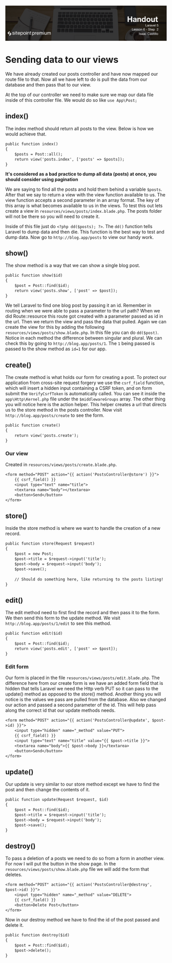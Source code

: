 ![](headings/6.2.png)

# Sending data to our views

We have already created our posts controller and have now mapped our route file to that. Now all we have left to do is pull the data from our database and then pass that to our view.

At the top of our controller we need to make sure we map our data file inside of this controller file. We would do so like `use App\Post;`

## index()

The index method should return all posts to the view. Below is how we would achieve that.

```
public function index()
{
	$posts = Post::all();
	return view('posts.index', ['posts' => $posts]);
}
```
**It's considered as a bad practice to dump all data (posts) at once, you should consider using pagination**

We are saying to find all the posts and hold them behind a variable `$posts`. After that we say to return a view with the view function available to us. The view function accepts a second parameter in an array format. The key of this array is what becomes available to us in the views. To test this out lets create a view in `resources/views/posts/index.blade.php`. The posts folder will not be there so you will need to create it.

Inside of this file just do `<?php dd($posts); ?>`. The `dd()` function tells Laravel to dump data and then die. This function is the best way to test and dump data. Now go to `http://blog.app/posts` to view our handy work.

## show()

The show method is a way that we can show a single blog post.

```
public function show($id)
{
	$post = Post::find($id);
	return view('posts.show', ['post' => $post]);
}
```

We tell Laravel to find one blog post by passing it an id. Remember in routing when we were able to pass a parameter to the url path? When we did Route::resource this route got created with a parameter passed as id in the url. Then we return the view and pass the data that pulled. Again we can create the view for this by adding the following `resources/views/posts/show.blade.php`. In this file you can do `dd($post)`. Notice in each method the difference between singular and plural. We can check this by going to `http://blog.app/posts/1`. The `1` being passed is passed to the show method as `id=1` for our app.

## create()

The create method is what holds our form for creating a post. To protect our application from cross-site request forgery we use the `csrf_field` function, which will insert a hidden input containing a CSRF token, and on form submit the `VerifyCsrfToken` is automatically called. You can see it inside the `app\Http\Kernel.php` file under the `$middlewareGroups` array. The other thing you will notice here is the action helper. This helper creates a url that directs us to the store method in the posts controller. Now visit `http://blog.app/posts/create` to see the form.

```
public function create()
{
	return view('posts.create');
}
```

### Our view

Created in `resources/views/posts/create.blade.php`.

```
<form method="POST" action="{{ action('PostsController@store') }}">
	{{ csrf_field() }}
	<input type="text" name="title">
	<textarea name="body"></textarea>
	<button>Send</button>
</form>
```

## store()

Inside the store method is where we want to handle the creation of a new record.

```
public function store(Request $request)
{
	$post = new Post;
	$post->title = $request->input('title');
	$post->body = $request->input('body');
	$post->save();

    // Should do something here, like returning to the posts listing!
}
```

## edit()

The edit method need to first find the record and then pass it to the form. We then send this form to the update method. We visit `http://blog.app/posts/1/edit` to see this method.

```
public function edit($id)
{
	$post = Post::find($id);
	return view('posts.edit', ['post' => $post]);
}
```

### Edit form

Our form is placed in the file `resources/views/posts/edit.blade.php`. The difference here from our create form is we have an added form field that is hidden that tells Laravel we need the Http verb PUT so it can pass to the update() method as opposed to the store() method. Another thing you will notice is the values we pass are pulled from the database. Also we changed our action and passed a second parameter of the id. This will help pass along the correct id that our update methods needs.

```
<form method="POST" action="{{ action('PostsController@update', $post->id) }}">
    <input type="hidden" name="_method" value="PUT">
    {{ csrf_field() }}
    <input type="text" name="title" value="{{ $post->title }}">
    <textarea name="body">{{ $post->body }}</textarea>
    <button>Send</button>
</form>
```

## update()

Our update is very similar to our store method except we have to find the post and then change the contents of it.

```
public function update(Request $request, $id)
{
	$post = Post::find($id);
	$post->title = $request->input('title');
	$post->body = $request->input('body');
	$post->save();
}
```

## destroy()

To pass a deletion of a posts we need to do so from a form in another view. For now I will put the button in the show page. In the `resources/views/posts/show.blade.php` file we will add the form that deletes.

```
<form method="POST" action="{{ action('PostsController@destroy', $post->id) }}">
    <input type="hidden" name="_method" value="DELETE">
    {{ csrf_field() }}
    <button>Delete Post</button>
</form>
```

Now in our destroy method we have to find the id of the post passed and delete it.

```
public function destroy($id)
{
	$post = Post::find($id);
	$post->delete();
}
```
